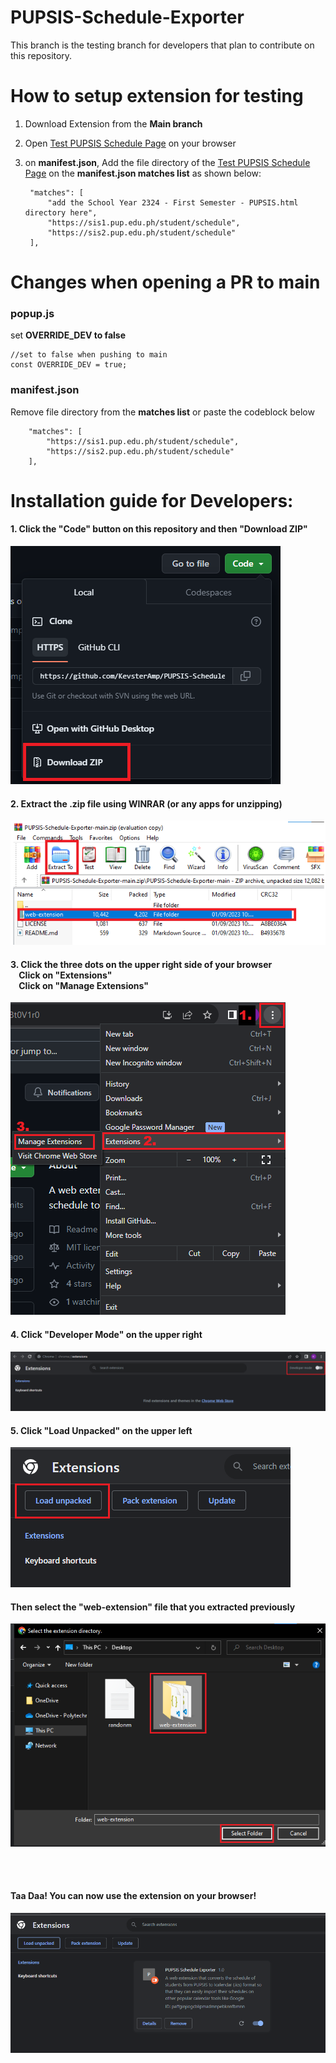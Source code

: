 # PUPSIS-Schedule-Exporter

This branch is the testing branch for developers that plan to contribute on this repository. 

# How to setup extension for testing

1. Download Extension from the **Main branch**
2. Open [Test PUPSIS Schedule Page](src/School%20Year%202324%20-%20First%20Semester%20-%20PUPSIS.html) on your browser
3. on **manifest.json**, Add the file directory of the [Test PUPSIS Schedule Page](src/School%20Year%202324%20-%20First%20Semester%20-%20PUPSIS.html) on the **manifest.json matches list** as shown below:

        "matches": [
            "add the School Year 2324 - First Semester - PUPSIS.html directory here",
            "https://sis1.pup.edu.ph/student/schedule",
            "https://sis2.pup.edu.ph/student/schedule"
        ],

# Changes when opening a PR to main
### popup.js 

set **OVERRIDE_DEV to false**

    //set to false when pushing to main
    const OVERRIDE_DEV = true;


### manifest.json
Remove file directory from the **matches list** or paste the codeblock below

        "matches": [
            "https://sis1.pup.edu.ph/student/schedule",
            "https://sis2.pup.edu.ph/student/schedule"
        ],

# Installation guide for Developers:
#### 1. Click the **"Code"** button on this repository and then **"Download ZIP"**
<img src="src/img/step_1.png">

#### 2. Extract the .zip file using WINRAR (or any apps for unzipping)
<img src="src/img/step_2.png">

#### 3. Click the **three dots** on the upper right side of your browser <br> &nbsp;&nbsp;&nbsp; Click on **"Extensions"** <br> &nbsp;&nbsp;&nbsp; Click on **"Manage Extensions"**
<img src="src/img/step_3.png">

#### 4. Click **"Developer Mode"** on the upper right
<img src="src/img/step_4.png">

#### 5. Click **"Load Unpacked"** on the upper left
<img src="src/img/step_5.png">

#### Then select the **"web-extension"** file that you extracted previously

<img src="src/img/step_5.5.png">

<br> <br>

#### Taa Daa! You can now use the extension on your browser!
<img src="src/img/step_6.png">

